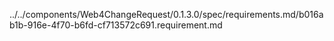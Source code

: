 ../../components/Web4ChangeRequest/0.1.3.0/spec/requirements.md/b016ab1b-916e-4f70-b6fd-cf713572c691.requirement.md
